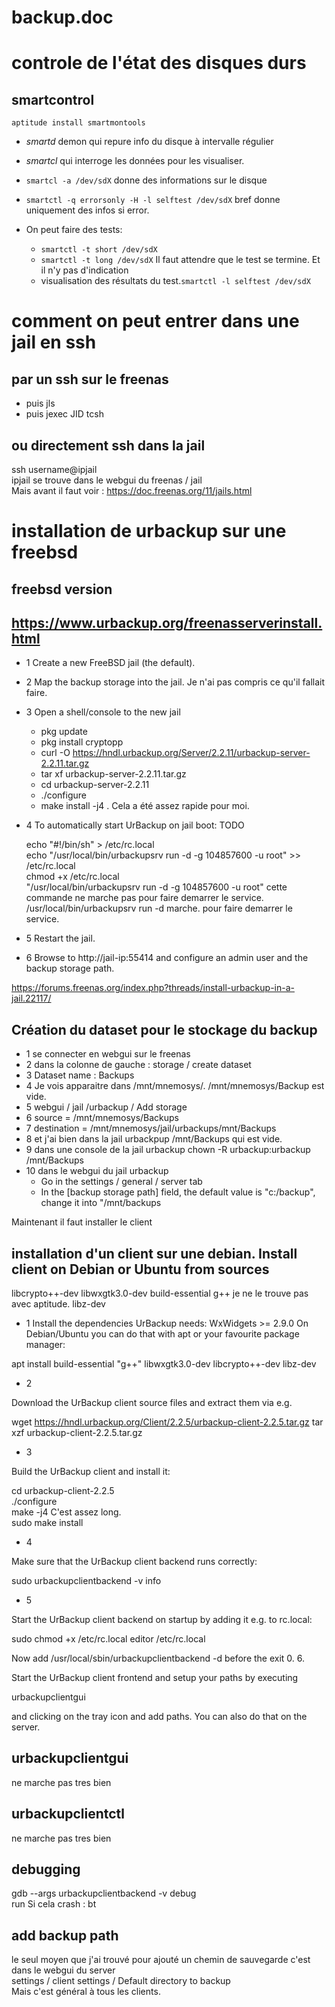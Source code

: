 # backup.doc

# controle de l'état des disques durs

## smartcontrol
`aptitude install smartmontools`  
- *smartd* demon qui repure info du disque à intervalle régulier
- *smartcl* qui interroge les données pour les visualiser.

- `smartcl -a /dev/sdX` donne des informations sur le disque

- `smartctl -q errorsonly -H -l selftest /dev/sdX` bref donne uniquement des infos si error.

- On peut faire des tests:
  - `smartctl -t short /dev/sdX`
  - `smartctl -t long /dev/sdX`
  Il faut attendre que le test se termine. Et il n'y pas d'indication
  - visualisation des résultats du test.`smartctl -l selftest /dev/sdX`
# comment on peut entrer dans une jail  en ssh
## par un ssh sur le freenas
- puis jls
- puis jexec JID tcsh 
## ou directement ssh dans la jail
ssh username@ipjail  
ipjail se trouve dans le webgui du freenas / jail  
Mais avant il faut voir : https://doc.freenas.org/11/jails.html

# installation de urbackup sur une freebsd 
## freebsd version
## https://www.urbackup.org/freenasserverinstall.html
- 1 Create a new FreeBSD jail (the default). 
- 2 Map the backup storage into the jail. Je n'ai pas compris ce qu'il fallait faire.
- 3 Open a shell/console to the new jail
  - pkg update
  - pkg install cryptopp
  - curl -O https://hndl.urbackup.org/Server/2.2.11/urbackup-server-2.2.11.tar.gz
  - tar xf urbackup-server-2.2.11.tar.gz
  - cd urbackup-server-2.2.11
  - ./configure
  - make install -j4 . Cela a été assez rapide pour moi.
- 4 To automatically start UrBackup on jail boot: TODO 

    echo "#!/bin/sh" > /etc/rc.local  
    echo "/usr/local/bin/urbackupsrv run -d -g 104857600 -u root" >> /etc/rc.local  
    chmod +x /etc/rc.local  
 "/usr/local/bin/urbackupsrv run -d -g 104857600 -u root" cette commande ne marche pas pour faire demarrer le service.  
 /usr/local/bin/urbackupsrv run -d marche. pour faire demarrer le service.
 
- 5 Restart the jail.

- 6 Browse to http://jail-ip:55414 and configure an admin user and the backup storage path.


https://forums.freenas.org/index.php?threads/install-urbackup-in-a-jail.22117/

## Création du dataset pour le stockage du backup
- 1 se connecter en webgui sur le freenas
- 2 dans la colonne de gauche : storage / create dataset
- 3 Dataset name : Backups
- 4 Je vois apparaitre dans /mnt/mnemosys/. /mnt/mnemosys/Backup est vide.
- 5 webgui / jail /urbackup / Add storage 
- 6 source = /mnt/mnemosys/Backups
- 7 destination = /mnt/mnemosys/jail/urbackups/mnt/Backups 
- 8 et j'ai bien dans la jail urbackpup /mnt/Backups qui est vide.
- 9 dans une console de la jail urbackup chown -R urbackup:urbackup /mnt/Backups
- 10 dans le webgui du jail urbackup
    - Go in the settings / general / server tab
    - In the [backup storage path] field, the default value is "c:/backup", change it into "/mnt/backups
 
 Maintenant il faut installer le client
 
 ## installation d'un client sur une debian. Install client on Debian or Ubuntu from sources
 
 libcrypto++-dev
 libwxgtk3.0-dev
 build-essential
 g++ je ne le trouve pas avec aptitude.
 libz-dev
 
- 1 Install the dependencies UrBackup needs: WxWidgets >= 2.9.0 On Debian/Ubuntu you can do that with apt or your favourite package manager:

apt install build-essential "g++" libwxgtk3.0-dev libcrypto++-dev libz-dev

- 2

Download the UrBackup client source files and extract them via e.g.

wget https://hndl.urbackup.org/Client/2.2.5/urbackup-client-2.2.5.tar.gz
tar xzf urbackup-client-2.2.5.tar.gz

- 3

Build the UrBackup client and install it:

cd urbackup-client-2.2.5  
./configure  
make -j4 C'est assez long.  
sudo make install  

- 4

Make sure that the UrBackup client backend runs correctly:

sudo urbackupclientbackend -v info

- 5

Start the UrBackup client backend on startup by adding it e.g. to rc.local:

sudo chmod +x /etc/rc.local
editor /etc/rc.local

Now add /usr/local/sbin/urbackupclientbackend -d before the exit 0.
6.

Start the UrBackup client frontend and setup your paths by executing

urbackupclientgui

and clicking on the tray icon and add paths. You can also do that on the server.

## urbackupclientgui 
ne marche pas tres bien
## urbackupclientctl 
ne marche pas tres bien
## debugging 
gdb --args urbackupclientbackend -v debug  
run 
Si cela crash : bt
## add backup path
le seul moyen que j'ai trouvé pour ajouté un chemin de sauvegarde c'est dans le webgui du server  
settings / client settings / Default directory to backup   
Mais c'est général à tous les clients.

